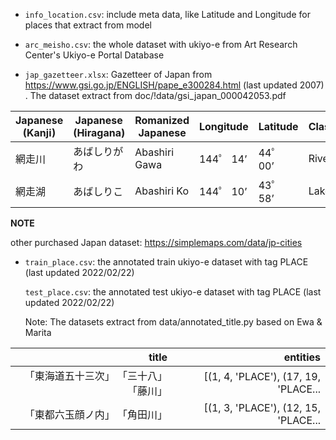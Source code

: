 - `info_location.csv`: include meta data, like Latitude and Longitude 
for places that extract from model

- `arc_meisho.csv`: the whole dataset with ukiyo-e from Art Research Center's
Ukiyo-e Portal Database

- `jap_gazetteer.xlsx`: Gazetteer of Japan from https://www.gsi.go.jp/ENGLISH/pape_e300284.html 
(last updated 2007) . The dataset extract from doc/!data/gsi_japan_000042053.pdf

| Japanese (Kanji) | Japanese (Hiragana) | Romanized Japanese | Longitude | Latitude | Classification |
|------------------|---------------------|--------------------|-----------|----------|----------------|
| 網走川           | あばしりがわ        | Abashiri Gawa      | 144゜ 14’ | 44゜ 00’ | River          |
| 網走湖           | あばしりこ          | Abashiri Ko        | 144゜ 10’ | 43゜ 58’ | Lake           |

**NOTE** 

other purchased Japan dataset: https://simplemaps.com/data/jp-cities


- `train_place.csv`: the annotated train ukiyo-e dataset with tag PLACE (last updated 2022/02/22)

    `test_place.csv`: the annotated test ukiyo-e dataset with tag PLACE (last updated 2022/02/22)

    Note: The datasets extract from data/annotated_title.py based on Ewa & Marita

|                                 title |                                          entities |
|--------------------------------------:|--------------------------------------------------:|
| 「東海道五十三次」 「三十八」「藤川」 | [(1, 4, 'PLACE'), (17, 19, 'PLACE... |
|         「東都六玉顔ノ内」 「角田川」 | [(1, 3, 'PLACE'), (12, 15, 'PLACE... |